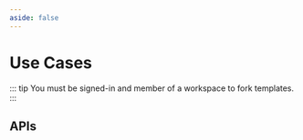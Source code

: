 ```yaml
---
aside: false
---
```


<script setup>
import SectionDocsCards from '@theme/components/sections/SectionDocsCards.vue'

const items = [{"uid":"api-department-metrics","title":"Department Metrics API","description":"Consolidate department metrics from multiple APIs and standardize, cross-check and cross-create KPIs for any departments, such as sales, marketing, operations, and more. Use you internal API to easily build Business Intelligence dashboards, reports and enhance intradepartment communications.","display":{"src":"https://netzo.io/images/home/apis.svg"}},{"uid":"api-internal-operations","title":"Internal Operations API","description":"Build custom business logic, operations and workflows under a single api. Execute simple to complex operations, such as sending emails, provisioning users, provisioning infrastructure, and much more via your webhooks and API calls from anywhere.","display":{"src":"https://netzo.io/images/home/apis.svg"}},{"uid":"api-iot-cloud-gateway","title":"IoT Cloud Gateway API","description":"An IoT cloud gateway API to collect, capture, process and route IoT field device data to your database or cloud service.","display":{"src":"https://netzo.io/images/home/apis.svg"}},{"uid":"api-transactional-email-generator","title":"Transactional Email Generator API","description":"An HTTP API to easily create and send multi language transactional emails with templates written in JSX. Easily scale your email design and delivery process with this API and send via any email delivery API.","display":{"src":"https://raw.githubusercontent.com/netzo/netzo/main/www/src/public/use-cases/api-transactional-email-generator/icon.svg"}}]
</script>

# Use Cases

::: tip You must be signed-in and member of a workspace to fork templates.
:::

## APIs

<SectionDocsCards :items="items" />
